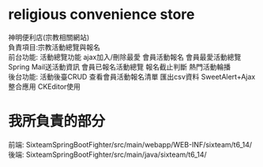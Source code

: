 # religious convenience store
神明便利店(宗教相關網站)    
負責項目:宗教活動總覽與報名   
前台功能: 活動總覽功能  ajax加入/刪除最愛  會員活動報名  會員最愛活動總覽  Spring Mail送活動資訊  會員已報名活動總覽  報名截止判斷  熱門活動輪播  
後台功能: 活動後臺CRUD  查看會員活動報名清單  匯出csv資料  SweetAlert+Ajax整合應用  CKEditor使用   
# 我所負責的部分  
前端:
SixteamSpringBootFighter/src/main/webapp/WEB-INF/sixteam/t6_14/  
後端:
SixteamSpringBootFighter/src/main/java/sixteam/t6_14/
